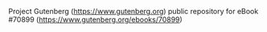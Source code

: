 Project Gutenberg (https://www.gutenberg.org) public repository for
eBook #70899 (https://www.gutenberg.org/ebooks/70899)
